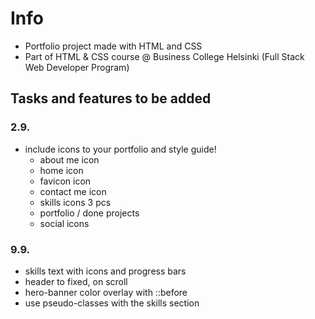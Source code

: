 # Info

- Portfolio project made with HTML and CSS
- Part of HTML & CSS course @ Business College Helsinki (Full Stack Web Developer Program)

## Tasks and features to be added

### 2.9.

- include icons to your portfolio and style guide!
  - about me icon
  - home icon
  - favicon icon
  - contact me icon
  - skills icons 3 pcs
  - portfolio / done projects
  - social icons

### 9.9.

- skills text with icons and progress bars
- header to fixed, on scroll
- hero-banner color overlay with ::before
- use pseudo-classes with the skills section
